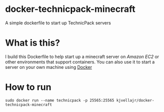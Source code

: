 # docker-technicpack-minecraft
A simple dockerfile to start up TechnicPack servers

# What is this?

I build this Dockerfile to help start up a minecraft server on *Amazon EC2* or other environments that support containers. You can also use it to start a server on your own machine using [Docker][0]

# How to run

    sudo docker run --name technicpack -p 25565:25565 kjvellajr/docker-technicpack-minecraft

[0]: https://www.docker.com/
